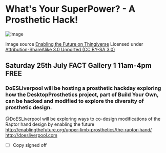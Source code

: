 # What's Your SuperPower? - A Prosthetic Hack!
![image](http://thingiverse-production-new.s3.amazonaws.com/renders/1d/20/95/d4/49/All_parts_at_100_right_single_build_plate_preview_featured.jpg)

Image source [Enabling the Future on Thingiverse](http://thingiverse-production-new.s3.amazonaws.com/renders/1d/20/95/d4/49/All_parts_at_100_right_single_build_plate_preview_featured.jpg) Licensed under [Attribution-ShareAlike 3.0 Unported (CC BY-SA 3.0)](http://creativecommons.org/licenses/by-sa/3.0/ "License Link")

## Saturday 25th July FACT Gallery 1 11am-4pm FREE

### DoESLiverpool will be hosting a prosthetic hackday exploring how the DesktopProsthetics project, part of Build Your Own, can be hacked and modified to explore the diversity of prosthetic design.

@DoESLiverpool will be exploring ways to co-design modifications of the Raptor hand design by enabling the future http://enablingthefuture.org/upper-limb-prosthetics/the-raptor-hand/
http://doesliverpool.com

 * [ ] Copy signed off
